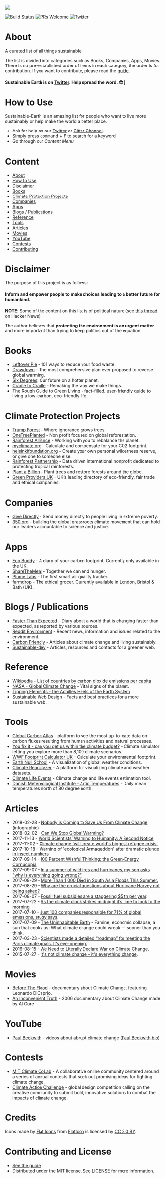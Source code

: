 ![](https://raw.githubusercontent.com/bizz84/Sustainable-Earth/master/Sustainable-Earth.png)

[![Build Status](https://api.travis-ci.org/bizz84/Sustainable-Earth.svg?branch=master)](https://travis-ci.org/bizz84/Sustainable-Earth)
[![PRs Welcome](https://img.shields.io/badge/PRs-welcome-brightgreen.svg)](http://makeapullrequest.com)
[![Twitter](https://img.shields.io/badge/twitter-@SustainForEarth-blue.svg?maxAge=2592000)](https://twitter.com/SustainForEarth)

# About

A curated list of all things sustainable.

The list is divided into categories such as Books, Companies, Apps, Movies. There is no pre-established order of items in each category, the order is for contribution. If you want to contribute, please read the [guide](https://github.com/bizz84/Sustainable-Earth/blob/master/.github/CONTRIBUTING.md).

#### Sustainable Earth is on [Twitter](https://twitter.com/SustainForEarth). Help spread the word. 😎🚀

# How to Use
Sustainable-Earth is an amazing list for people who want to live more sustainably or help make the world a better place.

- Ask for help on our [Twitter](https://twitter.com/SustainForEarth) or [Gitter Channel](https://gitter.im/SustainableEarth).
- Simply press <kbd>command</kbd> + <kbd>F</kbd> to search for a keyword
- Go through our *Content Menu*


# Content

- [About](#about)
- [How to Use](#how-to-use)
- [Disclaimer](#disclaimer)
- [Books](#books)
- [Climate Protection Projects](#climate-protection-projects)
- [Companies](#companies)
- [Apps](#apps)
- [Blogs / Publications](#blogs--publications)
- [Reference](#reference)
- [Tools](#tools)
- [Articles](#articles)
- [Movies](#movies)
- [YouTube](#youtube)
- [Contests](#contests)
- [Contributing](#contributing)

# Disclaimer

The purpose of this project is as follows:

#### Inform and empower people to make choices leading to a better future for humankind.

**NOTE**: Some of the content on this list is of political nature (see [this thread](https://news.ycombinator.com/item?id=15148860) on Hacker News). 

The author believes that **protecting the environment is an urgent matter** and more important than trying to keep politics out of the equation.

# Books
* [Leftover Pie](https://leftoverpie.co.uk/) - 101 ways to reduce your food waste.
* [Drawdown](http://www.drawdown.org/) - The most comprehensive plan ever proposed to reverse global warming.
* [Six Degrees](https://www.amazon.com/Six-Degrees-Future-Hotter-Planet/dp/0007209053): Our future on a hotter planet.
* [Cradle to Cradle](https://www.amazon.com/Cradle-Remaking-Way-Make-Things/dp/0865475873) - Remaking the way we make things.
* [The Rough Guide to Green Living](https://www.amazon.co.uk/Rough-Guide-Green-Living/dp/1848361076) - fact-filled, user-friendly guide to living a low-carbon, eco-friendly life.

# Climate Protection Projects
* [Trump Forest](https://trumpforest.com/) - Where ignorance grows trees.
* [OneTreePlanted](https://onetreeplanted.org/) - Non profit focused on global reforestation.
* [Rainforest Alliance](https://www.rainforest-alliance.org/) - Working with you to rebalance the planet.
* [myclimate.org](http://www.myclimate.org/) - Calculate and compensate for your CO2 footprint.
* [helsinkifoundation.org](https://www.helsinkifoundation.org/) - Create your own personal wilderness reserve, or give one to someone else.
* [Rainforest Partnership](https://rainforestpartnership.org/) - Data driven international nonprofit dedicated to protecting tropical rainforests.
* [Plant a Billion](https://www.plantabillion.org/) - Plant trees and restore forests around the globe.
* [Green Providers UK](http://www.green-providers.co.uk) - UK’s leading directory of eco-friendly, fair trade and ethical companies.

# Companies
* [Give Directly](https://www.givedirectly.org/) - Send money directly to people living in extreme poverty.
* [350.org](https://350.org/) - building the global grassroots climate movement that can hold our leaders accountable to science and justice.

# Apps
* [Eco Buddy](http://ecobuddyapp.com/) - A diary of your carbon footprint. Currently only available in the UK.
* [ShareTheMeal](https://sharethemeal.org/) - Together we can end hunger.
* [Plume Labs](https://plumelabs.com/en/) - The first smart air quality tracker.
* [farmdrop](https://www.farmdrop.com/) - The ethical grocer. Currently available in London, Bristol & Bath (UK).

# Blogs / Publications
* [Faster Than Expected](http://www.fasterthanexpected.com/blog/) - Diary about a world that is changing faster than expected, as reported by various sources.
* [Reddit Environment](https://www.reddit.com/r/environment/) - Recent news, information and issues related to the environment.
* [Carbon Friendly](https://medium.com/carbon-friendly) - Articles about climate change and living sustainably.
* [Sustainable-dev](https://the-sustainable.dev/) - Articles, resources and contacts for a greener web.

# Reference
* [Wikipedia - List of countries by carbon dioxide emissions per capita](https://en.wikipedia.org/wiki/List_of_countries_by_carbon_dioxide_emissions_per_capita)
* [NASA - Global Climate Change](https://climate.nasa.gov/) - Vital signs of the planet.
* [Tipping Elements - the Achilles Heels of the Earth System](https://www.pik-potsdam.de/services/infodesk/tipping-elements)
* [Sustainable Web Design](https://sustainablewebdesign.org/) - Facts and best practices for a more sustainable web.

# Tools

* [Global Carbon Atlas](http://www.globalcarbonatlas.org/en/CO2-emissions) - platform to see the most up-to-date data on carbon fluxes resulting from human activities and natural processes.
* [You fix it - can you get us within the climate budget?](https://www.nytimes.com/interactive/2017/08/29/opinion/climate-change-carbon-budget.html) - Climate simulator letting you explore more than 8,100 climate scenarios.
* [WWF Footprint Calculator UK](http://footprint.wwf.org.uk/) - Calculate your environmental footprint.
* [Earth Null School](https://earth.nullschool.net) - A visualization of global weather conditions.
* [Climate Reanalyzer](http://www.cci-reanalyzer.org/) - A platform for visualizing climate and weather datasets.
* [Climate Life Events](https://climate-life-events.herokuapp.com/) - Climate change and life events estimation tool.
* [Danish Metereological Institute - Artic Temperatures](http://ocean.dmi.dk/arctic/meant80n.uk.php) - Daily mean temperatures north of 80 degree north.

# Articles

* 2018-02-28 - [Nobody is Coming to Save Us From Climate Change](https://thenib.com/nobody-is-coming-to-save-us-from-climate-change) (infographic)
* 2018-02-02 - [Can We Stop Global Warming?](http://blog.cityprojections.com/2018/02/can-we-stop-global-warming.html)
* 2017-11-13 - [World Scientists’ Warning to Humanity: A Second Notice](https://academic.oup.com/bioscience/article/67/12/1026/4605229)
* 2017-11-02 - [Climate change 'will create world's biggest refugee crisis'](https://www.theguardian.com/environment/2017/nov/02/climate-change-will-create-worlds-biggest-refugee-crisis)
* 2017-10-18 - [Warning of 'ecological Armageddon' after dramatic plunge in insect numbers](https://www.theguardian.com/environment/2017/oct/18/warning-of-ecological-armageddon-after-dramatic-plunge-in-insect-numbers)
* 2017-09-14 - [100 Percent Wishful Thinking: the Green-Energy Cornucopia](https://www.counterpunch.org/2017/09/14/100-percent-wishful-thinking-the-green-energy-cornucopia/)
* 2017-09-07 - [In a summer of wildfires and hurricanes, my son asks "why is everything going wrong?"](https://theintercept.com/2017/09/09/in-a-summer-of-wildfires-and-hurricanes-my-son-asks-why-is-everything-going-wrong/)
* 2017-08-29 - [More Than 1,000 Died in South Asia Floods This Summer.](https://www.nytimes.com/2017/08/29/world/asia/floods-south-asia-india-bangladesh-nepal-houston.html)
* 2017-08-29 - [Why are the crucial questions about Hurricane Harvey not being asked?](https://www.theguardian.com/commentisfree/2017/aug/29/hurricane-harvey-manmade-climate-disaster-world-catastrophe)
* 2017-08-07 - [Fossil fuel subsidies are a staggering $5 tn per year](https://www.theguardian.com/environment/climate-consensus-97-per-cent/2017/aug/07/fossil-fuel-subsidies-are-a-staggering-5-tn-per-year).
* 2017-07-22 - [As the climate clock strikes midnight it’s time to look to the morning](http://bright-green.org/2017/07/22/as-the-climate-clock-is-strikes-midnight-its-time-to-look-to-the-morning/)
* 2017-07-10 - [Just 100 companies responsible for 71% of global emissions, study says](https://www.theguardian.com/sustainable-business/2017/jul/10/100-fossil-fuel-companies-investors-responsible-71-global-emissions-cdp-study-climate-change).
* 2017-07-09 - [The Uninhabitable Earth](http://nymag.com/daily/intelligencer/2017/07/climate-change-earth-too-hot-for-humans.html) - Famine, economic collapse, a sun that cooks us: What climate change could wreak — sooner than you think.
* 2017-03-23 - [Scientists made a detailed “roadmap” for meeting the Paris climate goals. It’s eye-opening.](https://www.vox.com/energy-and-environment/2017/3/23/15028480/roadmap-paris-climate-goals)
* 2016-08-15 - [We Need to Literally Declare War on Climate Change](https://newrepublic.com/article/135684/declare-war-climate-change-mobilize-wwii).
* 2015-07-27 - [It's not climate change - it's everything change](https://medium.com/matter/it-s-not-climate-change-it-s-everything-change-8fd9aa671804).

# Movies
* [Before The Flood](https://www.beforetheflood.com/) - documentary about Climate Change, featuring Leonardo DiCaprio.
* [An Inconvenient Truth](https://en.wikipedia.org/wiki/An_Inconvenient_Truth) - 2006 documentary about Climate Change made by Al Gore

# YouTube
* [Paul Beckwith](https://www.youtube.com/channel/UCr546o7ImhGM57qoY0hHvkA) - videos about abrupt climate change ([Paul Beckwith bio](https://paulbeckwith.net/about/))

# Contests

* [MIT Climate CoLab](https://www.climatecolab.org/) - A collaborative online community centered around a series of annual contests that seek out promising ideas for fighting climate change.
* [Climate Action Challenge](https://challenge.whatdesigncando.com) - global design competition calling on the creative community to submit bold, innovative solutions to combat the impacts of climate change.

# Credits

Icons made by [Flat Icons](https://www.flaticon.com/authors/flat-icons) from [FlatIcon](www.flaticon.com) is licensed by [CC 3.0 BY](https://creativecommons.org/licenses/by/3.0/).

# Contributing and License
 * [See the guide](https://github.com/bizz84/Sustainable-Earth/blob/master/.github/CONTRIBUTING.md)
 * Distributed under the MIT license. See [LICENSE](LICENSE) for more information.
